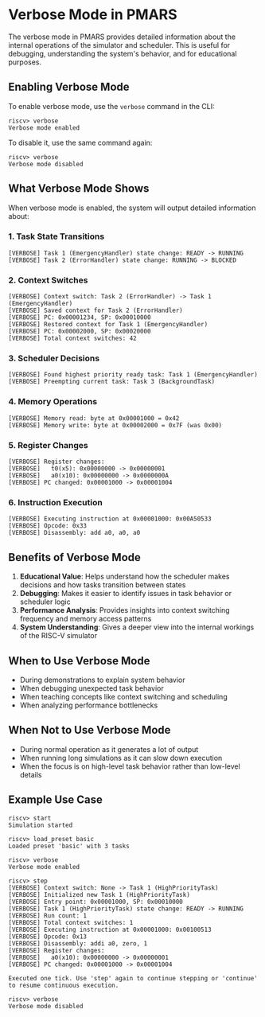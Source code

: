 # Verbose Mode in PMARS

The verbose mode in PMARS provides detailed information about the internal operations of the simulator and scheduler. This is useful for debugging, understanding the system's behavior, and for educational purposes.

## Enabling Verbose Mode

To enable verbose mode, use the `verbose` command in the CLI:

```
riscv> verbose
Verbose mode enabled
```

To disable it, use the same command again:

```
riscv> verbose
Verbose mode disabled
```

## What Verbose Mode Shows

When verbose mode is enabled, the system will output detailed information about:

### 1. Task State Transitions

```
[VERBOSE] Task 1 (EmergencyHandler) state change: READY -> RUNNING
[VERBOSE] Task 2 (ErrorHandler) state change: RUNNING -> BLOCKED
```

### 2. Context Switches

```
[VERBOSE] Context switch: Task 2 (ErrorHandler) -> Task 1 (EmergencyHandler)
[VERBOSE] Saved context for Task 2 (ErrorHandler)
[VERBOSE] PC: 0x00001234, SP: 0x00010000
[VERBOSE] Restored context for Task 1 (EmergencyHandler)
[VERBOSE] PC: 0x00002000, SP: 0x00020000
[VERBOSE] Total context switches: 42
```

### 3. Scheduler Decisions

```
[VERBOSE] Found highest priority ready task: Task 1 (EmergencyHandler)
[VERBOSE] Preempting current task: Task 3 (BackgroundTask)
```

### 4. Memory Operations

```
[VERBOSE] Memory read: byte at 0x00001000 = 0x42
[VERBOSE] Memory write: byte at 0x00002000 = 0x7F (was 0x00)
```

### 5. Register Changes

```
[VERBOSE] Register changes:
[VERBOSE]   t0(x5): 0x00000000 -> 0x00000001
[VERBOSE]   a0(x10): 0x00000000 -> 0x0000000A
[VERBOSE] PC changed: 0x00001000 -> 0x00001004
```

### 6. Instruction Execution

```
[VERBOSE] Executing instruction at 0x00001000: 0x00A50533
[VERBOSE] Opcode: 0x33
[VERBOSE] Disassembly: add a0, a0, a0
```

## Benefits of Verbose Mode

1. **Educational Value**: Helps understand how the scheduler makes decisions and how tasks transition between states
2. **Debugging**: Makes it easier to identify issues in task behavior or scheduler logic
3. **Performance Analysis**: Provides insights into context switching frequency and memory access patterns
4. **System Understanding**: Gives a deeper view into the internal workings of the RISC-V simulator

## When to Use Verbose Mode

- During demonstrations to explain system behavior
- When debugging unexpected task behavior
- When teaching concepts like context switching and scheduling
- When analyzing performance bottlenecks

## When Not to Use Verbose Mode

- During normal operation as it generates a lot of output
- When running long simulations as it can slow down execution
- When the focus is on high-level task behavior rather than low-level details

## Example Use Case

```
riscv> start
Simulation started

riscv> load_preset basic
Loaded preset 'basic' with 3 tasks

riscv> verbose
Verbose mode enabled

riscv> step
[VERBOSE] Context switch: None -> Task 1 (HighPriorityTask)
[VERBOSE] Initialized new Task 1 (HighPriorityTask)
[VERBOSE] Entry point: 0x00001000, SP: 0x00010000
[VERBOSE] Task 1 (HighPriorityTask) state change: READY -> RUNNING
[VERBOSE] Run count: 1
[VERBOSE] Total context switches: 1
[VERBOSE] Executing instruction at 0x00001000: 0x00100513
[VERBOSE] Opcode: 0x13
[VERBOSE] Disassembly: addi a0, zero, 1
[VERBOSE] Register changes:
[VERBOSE]   a0(x10): 0x00000000 -> 0x00000001
[VERBOSE] PC changed: 0x00001000 -> 0x00001004

Executed one tick. Use 'step' again to continue stepping or 'continue' to resume continuous execution.

riscv> verbose
Verbose mode disabled
```
